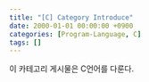 ```yaml
---
title: "[C] Category Introduce"
date: 2000-01-01 00:00:00 +0900
categories: [Program-Language, C]
tags: []
---
```


이 카테고리 게시물은 C언어를 다룬다.